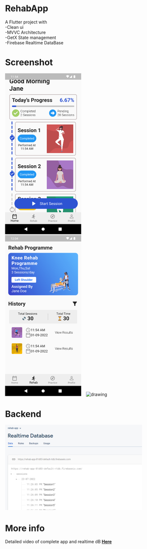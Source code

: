 # RehabApp

A Flutter project with  
-Clean ui  
-MVVC Architecture  
-GetX State management  
-Firebase Realtime DataBase  

  
# Screenshot
<img src="/ss/a.png" alt="drawing" width="250"/>&nbsp;&nbsp;&nbsp;&nbsp; <img src="/ss/b.png" alt="drawing" width="250"/>&nbsp;&nbsp;&nbsp;&nbsp;<img src="/ss/c.gif" alt="drawing" width="250"/>&nbsp;&nbsp;&nbsp;&nbsp;  
  
  
# Backend  
<img src="/ss/aa.png" alt="drawing" width="450"/>&nbsp;

# More info
Detailed video of complete app and realtime dB [**Here**](https://drive.google.com/drive/folders/1BQhnnG4yWI1zCh9G5XA9kxFfdTHKtgmZ?usp=sharing )
